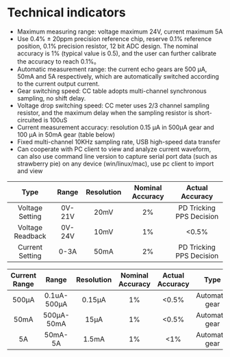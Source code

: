 # Technical indicators

- Maximum measuring range: voltage maximum 24V, current maximum 5A
- Use 0.4% ± 20ppm precision reference chip, reserve 0.1% reference position, 0.1% precision resistor, 12 bit ADC design. The nominal accuracy is 1% (typical value is 0.5), and the user can further calibrate the accuracy to reach 0.1%。
- Automatic measurement range: the current echo gears are 500 μA, 50mA and 5A respectively, which are automatically switched according to the current output current.
- Gear switching speed: CC table adopts multi-channel synchronous sampling, no shift delay.
- Voltage drop switching speed: CC meter uses 2/3 channel sampling resistor, and the maximum delay when the sampling resistor is short-circuited is 100uS
- Current measurement accuracy: resolution 0.15 μA in 500μA gear and 100 μA in 50mA gear (table below)
- Fixed multi-channel 10KHz sampling rate, USB high-speed data transfer
- Can cooperate with PC client to view and analyze current waveform, can also use command line version to capture serial port data (such as strawberry pie) on any device (win/linux/mac), use pc client to import and view

|   Type | Range | Resolution | Nominal Accuracy | Actual Accuracy    |
| :------: | :----: | :----: | :------: | :-----------: |
| Voltage Setting | 0V-21V | 20mV | 2% | PD Tricking PPS Decision |
| Voltage Readback | 0V-24V |  10mV  |    1%    |     <0.5%     |
| Current Setting | 0-3A | 50mA | 2% | PD Tricking PPS Decision |

| Current Range | Range | Resolution | Nominal Accuracy | Actual Accuracy | Type   |
| :------: | :---------: | :----: | :------: | :------: | :------: |
|  500μA   | 0.1uA-500μA | 0.15μA |    1%    |  <0.5%   | Automatic gear |
|   50mA   | 500μA-50mA  |  15μA  |    1%    |  <0.5%   | Automatic gear |
|    5A    |   50mA-5A   | 1.5mA  |    1%    |   <1%    | Automatic gear |

<script>
if (navigator.language.indexOf("CN") < 0 && confirm ("Are you want to switch to English version of this page?")) {
    window.location.href = "tech-en.html";
}
</script>
